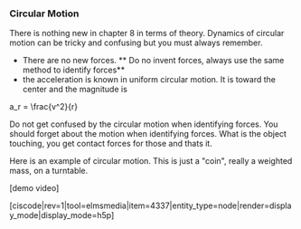 ### Circular Motion

There is nothing new in chapter 8 in terms of theory. Dynamics of circular motion can be tricky and confusing but you must always remember. 

* There are no new forces. ** Do no invent forces, always use the same method to identify forces**
* the acceleration is known in uniform circular motion. It is toward the center and the magnitude is 

<lrn-math inline>a_r = \frac{v^2}{r} </lrn-math>

<lrndesign-sidenote label="Instructor Note" icon="bookmark" bg-color="#c2e5f2">
Do not get confused by the circular motion when identifying forces. You should forget about the motion when identifying forces. What is the object touching, you get contact forces for those and thats it. 
</lrndesign-sidenote>


Here is an example of circular motion. This is just a "coin", really a weighted mass, on a turntable. 

[demo video]

[ciscode|rev=1|tool=elmsmedia|item=4337|entity_type=node|render=display_mode|display_mode=h5p]